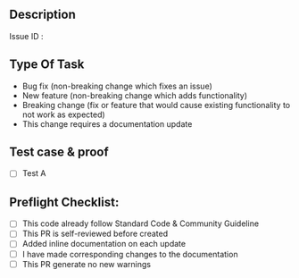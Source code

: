 ## Description  
<!--Please include a summary of the change and which issue is fixed. Please also include relevant motivation and context. List any dependencies that are required for this change.-->  

Issue ID : <!-- Issue Link -->

## Type Of Task  
<!--Please delete options that are not relevant.-->  
- Bug fix (non-breaking change which fixes an issue) 
- New feature (non-breaking change which adds functionality) 
- Breaking change (fix or feature that would cause existing functionality to not work as expected) 
- This change requires a documentation update  

## Test case & proof  
<!--Please describe the tests that you ran to verify your changes. Provide instructions so we can reproduce. Please also list any relevant details for your test configuration. Add information about you test using real device or simulator/emulator. Add video of changes if needed.-->  

- [ ] Test A  
<!-- Insert image here (add screenshot, or videos to help understand the changes) -->  

## Preflight Checklist: 
<!-- Put an `x` in the boxes that apply. Use `~~` around the checklist items that are not applicable to this PR. Examples: 
- [x] I've done this - ~~[ ] I don't need this~~ --> 

- [ ] This code already follow Standard Code & Community Guideline
- [ ] This PR is self-reviewed before created 
- [ ] Added inline documentation on each update 
- [ ] I have made corresponding changes to the documentation 
- [ ] This PR generate no new warnings

